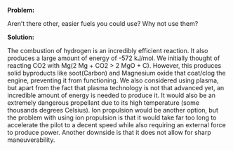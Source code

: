 ****Problem:****

Aren’t there other, easier fuels you could use? Why not use them?

****Solution:****

The combustion of hydrogen is an incredibly efficient reaction. It also produces a large amount of energy of -572 kJ/mol. We initially thought of reacting CO2 with Mg(2 Mg + CO2 > 2 MgO + C). However, this produces solid byproducts like soot(Carbon) and Magnesium oxide that coat/clog the engine, preventing it from functioning. 
We also considered using plasma, but apart from the fact that plasma technology is not that advanced yet, an incredible amount of energy is needed to produce it. It would also be an extremely dangerous propellant due to its high temperature (some thousands degrees Celsius).
Ion propulsion would be another option, but the problem with using ion propulsion is that it would take far too long to accelerate the pilot to a decent speed while also requiring an external force to produce power. Another downside is that it does not allow for sharp maneuverability.
